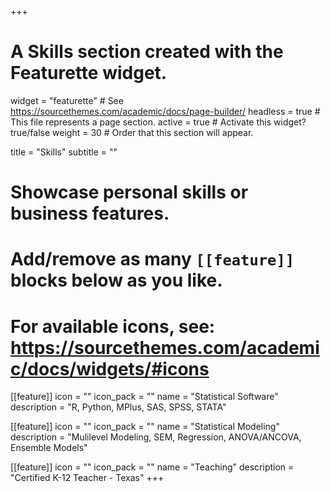 +++
# A Skills section created with the Featurette widget.
widget = "featurette"  # See https://sourcethemes.com/academic/docs/page-builder/
headless = true  # This file represents a page section.
active = true  # Activate this widget? true/false
weight = 30  # Order that this section will appear.

title = "Skills"
subtitle = ""

# Showcase personal skills or business features.
# 
# Add/remove as many `[[feature]]` blocks below as you like.
# 
# For available icons, see: https://sourcethemes.com/academic/docs/widgets/#icons

  
[[feature]]
  icon = ""
  icon_pack = ""
  name = "Statistical Software"
  description = "R, Python, MPlus, SAS, SPSS, STATA"
  
[[feature]]
  icon = ""
  icon_pack = ""
  name = "Statistical Modeling"
  description = "Mulilevel Modeling, SEM, Regression, ANOVA/ANCOVA, Ensemble Models"

[[feature]]
  icon = ""
  icon_pack = ""
  name = "Teaching"
  description = "Certified K-12 Teacher - Texas"
+++
